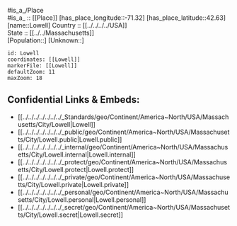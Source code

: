﻿---
location: [42.63,-71.32] 
mapzoom: [7,12] 
mapmarker: city 
type: City
tags:
- geo/City


SpocWebEntityId: 32112
isDeleted: false
confidential: public

---
#is_a_/Place  
#is_a_ :: [[Place]] 
[has_place_longitude::-71.32] 
[has_place_latitude::42.63] 
[name::Lowell] 
Country :: [[../../../../USA]]  
State :: [[../../Massachusetts]]  
[Population::] 
[Unknown::] 


```leaflet
id: Lowell
coordinates: [[Lowell]] 
markerFile: [[Lowell]] 
defaultZoom: 11 
maxZoom: 18
```


## Confidential Links & Embeds: 
- [[../../../../../../../_Standards/geo/Continent/America~North/USA/Massachusetts/City/Lowell|Lowell]] 
- [[../../../../../../../_public/geo/Continent/America~North/USA/Massachusetts/City/Lowell.public|Lowell.public]] 
- [[../../../../../../../_internal/geo/Continent/America~North/USA/Massachusetts/City/Lowell.internal|Lowell.internal]] 
- [[../../../../../../../_protect/geo/Continent/America~North/USA/Massachusetts/City/Lowell.protect|Lowell.protect]] 
- [[../../../../../../../_private/geo/Continent/America~North/USA/Massachusetts/City/Lowell.private|Lowell.private]] 
- [[../../../../../../../_personal/geo/Continent/America~North/USA/Massachusetts/City/Lowell.personal|Lowell.personal]] 
- [[../../../../../../../_secret/geo/Continent/America~North/USA/Massachusetts/City/Lowell.secret|Lowell.secret]] 
